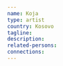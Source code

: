 ```yaml
---
name: Koja
type: artist
country: Kosovo
tagline:
description:
related-persons:
connections:
---
```


